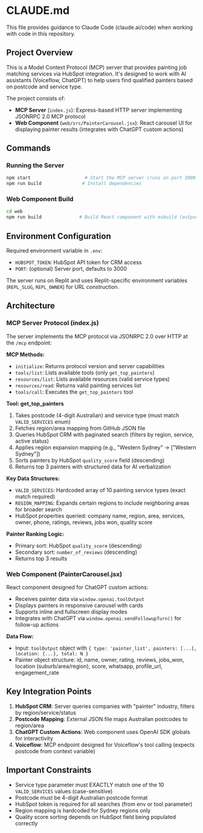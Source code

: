 # CLAUDE.md

This file provides guidance to Claude Code (claude.ai/code) when working with code in this repository.

## Project Overview

This is a Model Context Protocol (MCP) server that provides painting job matching services via HubSpot integration. It's designed to work with AI assistants (Voiceflow, ChatGPT) to help users find qualified painters based on postcode and service type.

The project consists of:
- **MCP Server** (`index.js`): Express-based HTTP server implementing JSONRPC 2.0 MCP protocol
- **Web Component** (`web/src/PainterCarousel.jsx`): React carousel UI for displaying painter results (integrates with ChatGPT custom actions)

## Commands

### Running the Server
```bash
npm start                    # Start the MCP server (runs on port 3000 by default)
npm run build               # Install dependencies
```

### Web Component Build
```bash
cd web
npm run build              # Build React component with esbuild (outputs to web/dist/component.js)
```

## Environment Configuration

Required environment variable in `.env`:
- `HUBSPOT_TOKEN`: HubSpot API token for CRM access
- `PORT`: (optional) Server port, defaults to 3000

The server runs on Replit and uses Replit-specific environment variables (`REPL_SLUG`, `REPL_OWNER`) for URL construction.

## Architecture

### MCP Server Protocol (index.js)

The server implements the MCP protocol via JSONRPC 2.0 over HTTP at the `/mcp` endpoint:

**MCP Methods:**
- `initialize`: Returns protocol version and server capabilities
- `tools/list`: Lists available tools (only `get_top_painters`)
- `resources/list`: Lists available resources (valid service types)
- `resources/read`: Returns valid painting services list
- `tools/call`: Executes the `get_top_painters` tool

**Tool: get_top_painters**
1. Takes postcode (4-digit Australian) and service type (must match `VALID_SERVICES` enum)
2. Fetches region/area mapping from GitHub JSON file
3. Queries HubSpot CRM with paginated search (filters by region, service, active status)
4. Applies region expansion mapping (e.g., "Western Sydney" → ["Western Sydney"])
5. Sorts painters by HubSpot `quality_score` field (descending)
6. Returns top 3 painters with structured data for AI verbalization

**Key Data Structures:**
- `VALID_SERVICES`: Hardcoded array of 10 painting service types (exact match required)
- `REGION_MAPPING`: Expands certain regions to include neighboring areas for broader search
- HubSpot properties queried: company name, region, area, services, owner, phone, ratings, reviews, jobs won, quality score

**Painter Ranking Logic:**
- Primary sort: HubSpot `quality_score` (descending)
- Secondary sort: `number_of_reviews` (descending)
- Returns top 3 results

### Web Component (PainterCarousel.jsx)

React component designed for ChatGPT custom actions:
- Receives painter data via `window.openai.toolOutput`
- Displays painters in responsive carousel with cards
- Supports inline and fullscreen display modes
- Integrates with ChatGPT via `window.openai.sendFollowupTurn()` for follow-up actions

**Data Flow:**
- Input: `toolOutput` object with `{ type: 'painter_list', painters: [...], location: {...}, total: N }`
- Painter object structure: id, name, owner, rating, reviews, jobs_won, location (suburb/area/region), score, whatsapp, profile_url, engagement_rate

## Key Integration Points

1. **HubSpot CRM**: Server queries companies with "painter" industry, filters by region/service/status
2. **Postcode Mapping**: External JSON file maps Australian postcodes to region/area
3. **ChatGPT Custom Actions**: Web component uses OpenAI SDK globals for interactivity
4. **Voiceflow**: MCP endpoint designed for Voiceflow's tool calling (expects postcode from context variable)

## Important Constraints

- Service type parameter must EXACTLY match one of the 10 `VALID_SERVICES` values (case-sensitive)
- Postcode must be 4-digit Australian postcode format
- HubSpot token is required for all searches (from env or tool parameter)
- Region mapping is hardcoded for Sydney regions only
- Quality score sorting depends on HubSpot field being populated correctly
